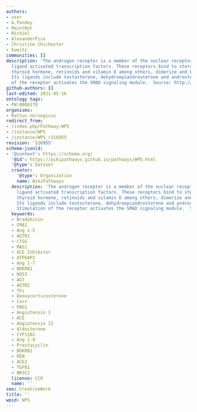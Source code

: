 ```yaml
---
authors:
- user
- A.Pandey
- MaintBot
- Michiel
- AlexanderPico
- Christine Chichester
- Eweitz
communities: []
description: 'The androgen receptor is a member of the nuclear receptor family of
  ligand activated transcription factors. These receptors bind to steroid hormones,
  thyroid hormone, retinoids and vitamin D among others, dimerize and bind to DNA.
  Its ligands include testosterone, dehydroepiandrosterone and androstenedione. Stimulation
  of the receptor activates the SMAD signaling module.  Source: http://www.netpath.org/pathways?path_id=NetPath_4'
github-authors: []
last-edited: 2021-05-16
ontology tags:
- PW:0000170
organisms:
- Rattus norvegicus
redirect_from:
- /index.php/Pathway:WP5
- /instance/WP5
- /instance/WP5_r116955
revision: '116955'
schema-jsonld:
- '@context': https://schema.org/
  '@id': https://wikipathways.github.io/pathways/WP5.html
  '@type': Dataset
  creator:
    '@type': Organization
    name: WikiPathways
  description: 'The androgen receptor is a member of the nuclear receptor family of
    ligand activated transcription factors. These receptors bind to steroid hormones,
    thyroid hormone, retinoids and vitamin D among others, dimerize and bind to DNA.
    Its ligands include testosterone, dehydroepiandrosterone and androstenedione.
    Stimulation of the receptor activates the SMAD signaling module.  Source: http://www.netpath.org/pathways?path_id=NetPath_4'
  keywords:
  - Bradykinin
  - CMA1
  - Ang 1-5
  - AGTR1
  - CTSG
  - MAS1
  - ACE Inhibitor
  - ATP6AP2
  - Ang 1-7
  - BDKRB1
  - NOS3
  - AGT
  - AGTR2
  - TFs
  - Deoxycorticosterone
  - Ca++
  - KNG1
  - Angiotensin I
  - ACE
  - Angiotensin II
  - Aldosterone
  - CYP11B2
  - Ang 1-9
  - Prostacyclin
  - BDKRB2
  - REN
  - ACE2
  - TGFB1
  - NR3C2
  license: CC0
  name: ''
seo: CreativeWork
title: ''
wpid: WP5
---
```


